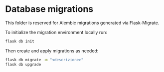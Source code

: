 # Database migrations

This folder is reserved for Alembic migrations generated via Flask-Migrate.

To initialize the migration environment locally run:

```bash
flask db init
```

Then create and apply migrations as needed:

```bash
flask db migrate -m "<descrizione>"
flask db upgrade
```
